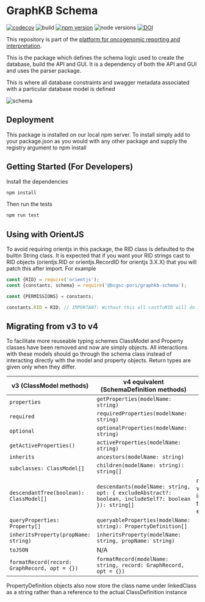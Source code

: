 # GraphKB Schema

[![codecov](https://codecov.io/gh/bcgsc/pori_graphkb_schema/branch/master/graph/badge.svg?token=0QZTY7RA1R)](https://codecov.io/gh/bcgsc/pori_graphkb_schema) ![build](https://github.com/bcgsc/pori_graphkb_schema/workflows/build/badge.svg?branch=master) [![npm version](https://badge.fury.io/js/%40bcgsc-pori%2Fgraphkb-schema.svg)](https://badge.fury.io/js/%40bcgsc-pori%2Fgraphkb-schema) ![node versions](https://img.shields.io/badge/node-12%20%7C%2014%20%7C%2016-blue) [![DOI](https://zenodo.org/badge/DOI/10.5281/zenodo.5730411.svg)](https://doi.org/10.5281/zenodo.5730411)

This repository is part of the [platform for oncogenomic reporting and interpretation](https://github.com/bcgsc/pori).

This is the package which defines the schema logic used to create the database, build the API and GUI.
It is a dependency of both the API and GUI and uses the parser package.

This is where all database constraints and swagger metadata associated with a particular database
model is defined

![schema](https://graphkb-api.bcgsc.ca/public/pori-schema-overview.svg)

## Deployment

This package is installed on our local npm server. To install simply add to your package.json as you
would with any other package and supply the registry argument to npm install


## Getting Started (For Developers)

Install the dependencies

```bash
npm install
```

Then run the tests

```bash
npm run test
```

## Using with OrientJS

To avoid requiring orientjs in this package, the RID class is defaulted to the builtin String class.
It is expected that if you want your RID strings cast to RID objects (orientjs.RID or orientjs.RecordID
for orientjs 3.X.X) that you will patch this after import. For example

```javascript
const {RID} = require('orientjs');
const {constants, schema} = require('@bcgsc-pori/graphkb-schema');

const {PERMISSIONS} = constants;

constants.RID = RID; // IMPORTANT: Without this all castToRID will do is convert to a string
```

## Migrating from v3 to v4

To facilitate more reuseable typing schemes ClassModel and Property classes have been removed and now are simply objects. All interactions with these models should go through the schema class instead of interacting directly with the model and property objects. Return types are given only when they differ.

| v3 (ClassModel methods)                       | v4 equivalent (SchemaDefinition methods)                                                              | Notes                                                    |
| --------------------------------------------- | ----------------------------------------------------------------------------------------------------- | -------------------------------------------------------- |
| `properties`                                  | `getProperties(modelName: string)`                                                                    |                                                          |
| `required`                                    | `requiredProperties(modelName: string)`                                                               |                                                          |
| `optional`                                    | `optionalProperties(modelName: string)`                                                               |                                                          |
| `getActiveProperties()`                       | `activeProperties(modelName: string)`                                                                 |                                                          |
| `inherits`                                    | `ancestors(modelName: string)`                                                                        |                                                          |
| `subclasses: ClassModel[]`                    | `children(modelName: string): string[]`                                                               |                                                          |
| `descendantTree(boolean): ClassModel[]`       | `descendants(modelName: string, opt: { excludeAbstract?: boolean, includeSelf?: boolean }): string[]` | must be called with includeSelf=true to match v3 edition |
| `queryProperties: Property[]`                 | `queryableProperties(modelName: string): PropertyDefinition[]`                                        |                                                          |
| `inheritsProperty(propName: string)`          | `inheritsProperty(modelName: string, propName: string)`                                               |                                                          |
| `toJSON`                                      | N/A                                                                                                   |                                                          |
| `formatRecord(record: GraphRecord, opt = {})` | `formatRecord(modelName: string, record: GraphRecord, opt = {})`                                      |                                                          |

PropertyDefinition objects also now store the class name under linkedClass as a string rather than a reference to the actual ClassDefinition instance
